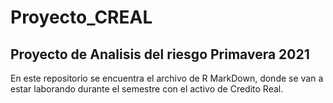 # Proyecto_CREAL
## Proyecto de Analisis del riesgo Primavera 2021
En este repositorio se encuentra el archivo de R MarkDown, donde se van a estar laborando durante el semestre con el activo de Credito Real.
